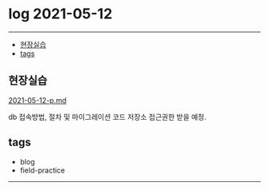 # log 2021-05-12

--------------------------

- [현장실습](#현장실습)
- [tags](#tags)


## 현장실습

[2021-05-12-p.md](./2021-05-12-p.md)

db 접속방법, 절차 및 마이그레이션 코드 저장소 접근권한 받을 예정. 


## tags
- blog
- field-practice

--------------------------

